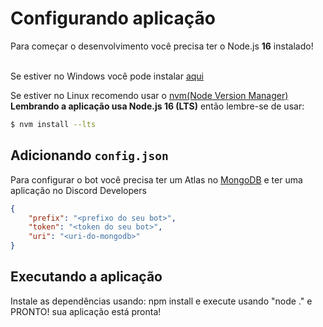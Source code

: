 # Configurando aplicação

<p>Para começar o desenvolvimento você precisa ter o Node.js <strong>16</strong> instalado! <br><br>

Se estiver no Windows você pode instalar <a href="https://nodejs.org">aqui</a>

Se estiver no Linux recomendo usar o <a href="https://github.com/nvm-sh/nvm">nvm(Node Version Manager)</a> <strong>Lembrando a aplicação usa Node.js 16 (LTS)</strong> então lembre-se de usar:
</p>

```bash
$ nvm install --lts
```

## Adicionando `config.json`

<p>Para configurar o bot você precisa ter um Atlas no <a href="https://mongodb.com">MongoDB</a> e ter uma aplicação no Discord Developers</p>


```json
{
    "prefix": "<prefixo do seu bot>",
    "token": "<token do seu bot>",
    "uri": "<uri-do-mongodb>"
}
```

## Executando a aplicação

<p>Instale as dependências usando: npm install e execute usando "node ." e PRONTO! sua aplicação está pronta!</p>